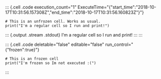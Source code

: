 ::: {.cell .code execution_count="1" ExecuteTime="{"start_time":"2018-10-17T10:31:56.157308Z","end_time":"2018-10-17T10:31:56.160823Z"}"}
``` {.python}
# This is an unfrozen cell. Works as usual.
print("I'm a regular cell so I run and print!")
```

::: {.output .stream .stdout}
    I'm a regular cell so I run and print!
:::
:::

::: {.cell .code deletable="false" editable="false" run_control="{"frozen":true}"}
``` {.python}
# This is an frozen cell
print("I'm frozen so Im not executed :(")
```
:::

